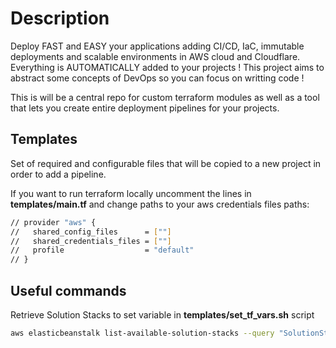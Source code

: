 # Description 

Deploy FAST and EASY your applications adding CI/CD, IaC, immutable deployments and scalable environments in AWS cloud and Cloudflare.
Everything is AUTOMATICALLY added to your projects !
This project aims to abstract some concepts of DevOps so you can focus on writting code !


This is will be a central repo for custom terraform modules as well as a tool that lets you create entire deployment pipelines for your projects.

## Templates

Set of required and configurable files that will be copied to a new project in order to add a pipeline.


If you want to run terraform locally uncomment the lines in **templates/main.tf** and change paths to your aws credentials files paths:

```sh
// provider "aws" {
//   shared_config_files      = [""]
//   shared_credentials_files = [""]
//   profile                  = "default"
// }
```

## Useful commands

Retrieve Solution Stacks to set variable in **templates/set_tf_vars.sh** script

```sh
aws elasticbeanstalk list-available-solution-stacks --query "SolutionStacks"
```